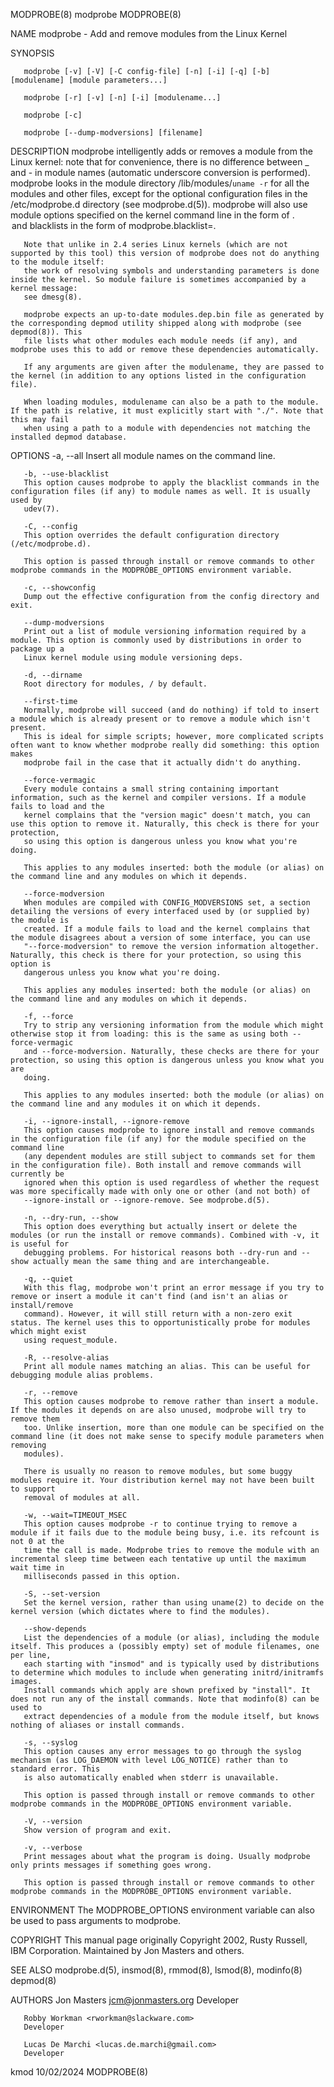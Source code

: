 MODPROBE(8)								   modprobe								   MODPROBE(8)

NAME
       modprobe - Add and remove modules from the Linux Kernel

SYNOPSIS

       modprobe [-v] [-V] [-C config-file] [-n] [-i] [-q] [-b] [modulename] [module parameters...]

       modprobe [-r] [-v] [-n] [-i] [modulename...]

       modprobe [-c]

       modprobe [--dump-modversions] [filename]

DESCRIPTION
       modprobe intelligently adds or removes a module from the Linux kernel: note that for convenience, there is no difference between _ and - in module
       names (automatic underscore conversion is performed).  modprobe looks in the module directory /lib/modules/`uname -r` for all the modules and other
       files, except for the optional configuration files in the /etc/modprobe.d directory (see modprobe.d(5)).	 modprobe will also use module options
       specified on the kernel command line in the form of <module>.<option> and blacklists in the form of modprobe.blacklist=<module>.

       Note that unlike in 2.4 series Linux kernels (which are not supported by this tool) this version of modprobe does not do anything to the module itself:
       the work of resolving symbols and understanding parameters is done inside the kernel. So module failure is sometimes accompanied by a kernel message:
       see dmesg(8).

       modprobe expects an up-to-date modules.dep.bin file as generated by the corresponding depmod utility shipped along with modprobe (see depmod(8)). This
       file lists what other modules each module needs (if any), and modprobe uses this to add or remove these dependencies automatically.

       If any arguments are given after the modulename, they are passed to the kernel (in addition to any options listed in the configuration file).

       When loading modules, modulename can also be a path to the module. If the path is relative, it must explicitly start with "./". Note that this may fail
       when using a path to a module with dependencies not matching the installed depmod database.

OPTIONS
       -a, --all
	   Insert all module names on the command line.

       -b, --use-blacklist
	   This option causes modprobe to apply the blacklist commands in the configuration files (if any) to module names as well. It is usually used by
	   udev(7).

       -C, --config
	   This option overrides the default configuration directory (/etc/modprobe.d).

	   This option is passed through install or remove commands to other modprobe commands in the MODPROBE_OPTIONS environment variable.

       -c, --showconfig
	   Dump out the effective configuration from the config directory and exit.

       --dump-modversions
	   Print out a list of module versioning information required by a module. This option is commonly used by distributions in order to package up a
	   Linux kernel module using module versioning deps.

       -d, --dirname
	   Root directory for modules, / by default.

       --first-time
	   Normally, modprobe will succeed (and do nothing) if told to insert a module which is already present or to remove a module which isn't present.
	   This is ideal for simple scripts; however, more complicated scripts often want to know whether modprobe really did something: this option makes
	   modprobe fail in the case that it actually didn't do anything.

       --force-vermagic
	   Every module contains a small string containing important information, such as the kernel and compiler versions. If a module fails to load and the
	   kernel complains that the "version magic" doesn't match, you can use this option to remove it. Naturally, this check is there for your protection,
	   so using this option is dangerous unless you know what you're doing.

	   This applies to any modules inserted: both the module (or alias) on the command line and any modules on which it depends.

       --force-modversion
	   When modules are compiled with CONFIG_MODVERSIONS set, a section detailing the versions of every interfaced used by (or supplied by) the module is
	   created. If a module fails to load and the kernel complains that the module disagrees about a version of some interface, you can use
	   "--force-modversion" to remove the version information altogether. Naturally, this check is there for your protection, so using this option is
	   dangerous unless you know what you're doing.

	   This applies any modules inserted: both the module (or alias) on the command line and any modules on which it depends.

       -f, --force
	   Try to strip any versioning information from the module which might otherwise stop it from loading: this is the same as using both --force-vermagic
	   and --force-modversion. Naturally, these checks are there for your protection, so using this option is dangerous unless you know what you are
	   doing.

	   This applies to any modules inserted: both the module (or alias) on the command line and any modules it on which it depends.

       -i, --ignore-install, --ignore-remove
	   This option causes modprobe to ignore install and remove commands in the configuration file (if any) for the module specified on the command line
	   (any dependent modules are still subject to commands set for them in the configuration file). Both install and remove commands will currently be
	   ignored when this option is used regardless of whether the request was more specifically made with only one or other (and not both) of
	   --ignore-install or --ignore-remove. See modprobe.d(5).

       -n, --dry-run, --show
	   This option does everything but actually insert or delete the modules (or run the install or remove commands). Combined with -v, it is useful for
	   debugging problems. For historical reasons both --dry-run and --show actually mean the same thing and are interchangeable.

       -q, --quiet
	   With this flag, modprobe won't print an error message if you try to remove or insert a module it can't find (and isn't an alias or install/remove
	   command). However, it will still return with a non-zero exit status. The kernel uses this to opportunistically probe for modules which might exist
	   using request_module.

       -R, --resolve-alias
	   Print all module names matching an alias. This can be useful for debugging module alias problems.

       -r, --remove
	   This option causes modprobe to remove rather than insert a module. If the modules it depends on are also unused, modprobe will try to remove them
	   too. Unlike insertion, more than one module can be specified on the command line (it does not make sense to specify module parameters when removing
	   modules).

	   There is usually no reason to remove modules, but some buggy modules require it. Your distribution kernel may not have been built to support
	   removal of modules at all.

       -w, --wait=TIMEOUT_MSEC
	   This option causes modprobe -r to continue trying to remove a module if it fails due to the module being busy, i.e. its refcount is not 0 at the
	   time the call is made. Modprobe tries to remove the module with an incremental sleep time between each tentative up until the maximum wait time in
	   milliseconds passed in this option.

       -S, --set-version
	   Set the kernel version, rather than using uname(2) to decide on the kernel version (which dictates where to find the modules).

       --show-depends
	   List the dependencies of a module (or alias), including the module itself. This produces a (possibly empty) set of module filenames, one per line,
	   each starting with "insmod" and is typically used by distributions to determine which modules to include when generating initrd/initramfs images.
	   Install commands which apply are shown prefixed by "install". It does not run any of the install commands. Note that modinfo(8) can be used to
	   extract dependencies of a module from the module itself, but knows nothing of aliases or install commands.

       -s, --syslog
	   This option causes any error messages to go through the syslog mechanism (as LOG_DAEMON with level LOG_NOTICE) rather than to standard error. This
	   is also automatically enabled when stderr is unavailable.

	   This option is passed through install or remove commands to other modprobe commands in the MODPROBE_OPTIONS environment variable.

       -V, --version
	   Show version of program and exit.

       -v, --verbose
	   Print messages about what the program is doing. Usually modprobe only prints messages if something goes wrong.

	   This option is passed through install or remove commands to other modprobe commands in the MODPROBE_OPTIONS environment variable.

ENVIRONMENT
       The MODPROBE_OPTIONS environment variable can also be used to pass arguments to modprobe.

COPYRIGHT
       This manual page originally Copyright 2002, Rusty Russell, IBM Corporation. Maintained by Jon Masters and others.

SEE ALSO
       modprobe.d(5), insmod(8), rmmod(8), lsmod(8), modinfo(8) depmod(8)

AUTHORS
       Jon Masters <jcm@jonmasters.org>
	   Developer

       Robby Workman <rworkman@slackware.com>
	   Developer

       Lucas De Marchi <lucas.de.marchi@gmail.com>
	   Developer

kmod									  10/02/2024								   MODPROBE(8)
